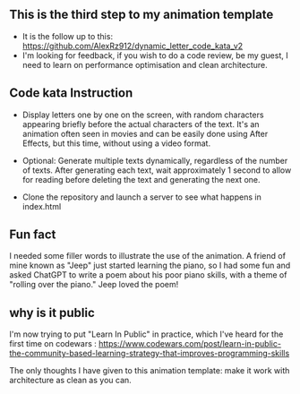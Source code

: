 ## This is the third step to my animation template

- It is the follow up to this: https://github.com/AlexRz912/dynamic_letter_code_kata_v2
- I'm looking for feedback, if you wish to do a code review, be my guest, I need to learn on performance optimisation and clean architecture.

## Code kata Instruction

- Display letters one by one on the screen, with random characters appearing briefly before the actual characters of the text. It's an animation often seen in movies and can be easily done using After Effects, but this time, without using a video format.

- Optional: Generate multiple texts dynamically, regardless of the number of texts. After generating each text, wait approximately 1 second to allow for reading before deleting the text and generating the next one.

- Clone the repository and launch a server to see what happens in index.html

## Fun fact

I needed some filler words to illustrate the use of the animation.
A friend of mine known as "Jeep" just started learning the piano, so I had some fun and asked ChatGPT to write a poem about his poor piano skills, with a theme of "rolling over the piano." Jeep loved the poem!

## why is it public

I'm now trying to put "Learn In Public" in practice, which I've heard for the first time on codewars :
https://www.codewars.com/post/learn-in-public-the-community-based-learning-strategy-that-improves-programming-skills

The only thoughts I have given to this animation template: make it work with architecture as clean as you can.

